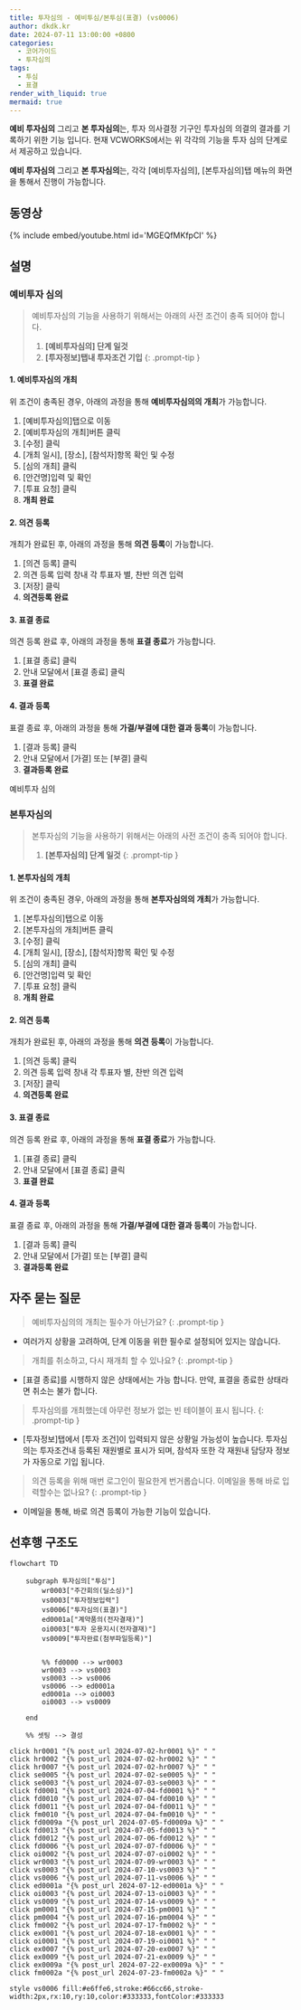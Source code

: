 ```yaml
---
title: 투자심의 - 예비투심/본투심(표결) (vs0006)
author: dkdk.kr
date: 2024-07-11 13:00:00 +0800
categories:
  - 코어가이드
  - 투자심의
tags:
  - 투심
  - 표결
render_with_liquid: true
mermaid: true
---
```

**예비 투자심의** 그리고 **본 투자심의**는,
투자 의사결정 기구인 투자심의 의결의 결과를 기록하기 위한 기능 입니다.
현재 VCWORKS에서는 위 각각의 기능을 투자 심의 단계로서 제공하고 있습니다.

**예비 투자심의** 그리고 **본 투자심의**는, 각각
[예비투자심의],  [본투자심의]탭 메뉴의 화면을 통해서 진행이 가능합니다.
## 동영상

{% include embed/youtube.html id='MGEQfMKfpCI' %}

## 설명

### 예비투자 심의

> 예비투자심의 기능을 사용하기 위해서는 아래의 사전 조건이 충족 되어야 합니다.
> 1. **[예비투자심의] 단계 일것**
> 2. **[투자정보]탭내 투자조건 기입**
{: .prompt-tip }
#### 1. 예비투자심의 개최
위 조건이 충족된 경우, 아래의 과정을 통해
**예비투자심의의 개최**가 가능합니다.

1. [예비투자심의]탭으로 이동
2. [예비투자심의 개최]버튼 클릭
3. [수정] 클릭
4. [개최 일시], [장소], [참석자]항목 확인 및 수정
5. [심의 개최] 클릭
6. [안건명]입력 및 확인
7. [투표 요청] 클릭
8. **개최 완료**


#### 2. 의견 등록
개최가 완료된 후, 아래의 과정을 통해
**의견 등록**이 가능합니다.

1. [의견 등록] 클릭
2. 의견 등록 입력 창내 각 투표자 별, 찬반 의견 입력 
3. [저장] 클릭
4. **의견등록 완료**

#### 3. 표결 종료
의견 등록 완료 후, 아래의 과정을 통해
**표결 종료**가 가능합니다.

1. [표결 종료] 클릭
2. 안내 모달에서 [표결 종료] 클릭
3. **표결 완료**

#### 4. 결과 등록
표결 종료 후, 아래의 과정을 통해
**가결/부결에 대한 결과 등록**이 가능합니다.

1. [결과 등록] 클릭
2. 안내 모달에서 [가결] 또는 [부결] 클릭
3. **결과등록 완료**

예비투자 심의

### 본투자심의

> 본투자심의 기능을 사용하기 위해서는 아래의 사전 조건이 충족 되어야 합니다.
> 1. **[본투자심의] 단계 일것**
{: .prompt-tip }
#### 1. 본투자심의 개최
위 조건이 충족된 경우, 아래의 과정을 통해
**본투자심의의 개최**가 가능합니다.

1. [본투자심의]탭으로 이동
2. [본투자심의 개최]버튼 클릭
3. [수정] 클릭
4. [개최 일시], [장소], [참석자]항목 확인 및 수정
5. [심의 개최] 클릭
6. [안건명]입력 및 확인
7. [투표 요청] 클릭
8. **개최 완료**
#### 2. 의견 등록
개최가 완료된 후, 아래의 과정을 통해
**의견 등록**이 가능합니다.

1. [의견 등록] 클릭
2. 의견 등록 입력 창내 각 투표자 별, 찬반 의견 입력 
3. [저장] 클릭
4. **의견등록 완료**
#### 3. 표결 종료
의견 등록 완료 후, 아래의 과정을 통해
**표결 종료**가 가능합니다.

1. [표결 종료] 클릭
2. 안내 모달에서 [표결 종료] 클릭
3. **표결 완료**
#### 4. 결과 등록
표결 종료 후, 아래의 과정을 통해
**가결/부결에 대한 결과 등록**이 가능합니다.

1. [결과 등록] 클릭
2. 안내 모달에서 [가결] 또는 [부결] 클릭
3. **결과등록 완료**



## 자주 묻는 질문

> 예비투자심의의 개최는 필수가 아닌가요?
{: .prompt-tip }

- 여러가지 상황을 고려하여, 단계 이동을 위한 필수로 설정되어 있지는 않습니다.

> 개최를 취소하고, 다시 재개최 할 수 있나요?
{: .prompt-tip }

- [표결 종료]를 시행하지 않은 상태에서는 가능 합니다. 만약, 표결을 종료한 상태라면 취소는 불가 합니다.

> 투자심의를 개최했는데 아무런 정보가 없는 빈 테이블이 표시 됩니다.
{: .prompt-tip }

- [투자정보]탭에서 [투자 조건]이 입력되지 않은 상황일 가능성이 높습니다. 투자심의는 투자조건내 등록된 재원별로 표시가 되며, 참석자 또한 각 재원내 담당자 정보가 자동으로 기입 됩니다.

> 의견 등록을 위해 매번 로그인이 필요한게 번거롭습니다. 이메일을 통해 바로 입력할수는 없나요?
{: .prompt-tip }

- 이메일을 통해, 바로 의견 등록이 가능한 기능이 있습니다. 

## 선후행 구조도

```mermaid
flowchart TD

    subgraph 투자심의["투심"]
        wr0003["주간회의(딜소싱)"]
        vs0003["투자정보입력"]
        vs0006["투자심의(표결)"]
        ed0001a["계약품의(전자결재)"]
        oi0003["투자 운용지시(전자결재)"]
        vs0009["투자완료(첨부파일등록)"]

        
        %% fd0000 --> wr0003
        wr0003 --> vs0003
        vs0003 --> vs0006
        vs0006 --> ed0001a
        ed0001a --> oi0003
        oi0003 --> vs0009

    end

    %% 셋팅 --> 결성
    
click hr0001 "{% post_url 2024-07-02-hr0001 %}" " "
click hr0002 "{% post_url 2024-07-02-hr0002 %}" " "
click hr0007 "{% post_url 2024-07-02-hr0007 %}" " "
click se0005 "{% post_url 2024-07-02-se0005 %}" " "
click se0003 "{% post_url 2024-07-03-se0003 %}" " "
click fd0001 "{% post_url 2024-07-04-fd0001 %}" " "
click fd0010 "{% post_url 2024-07-04-fd0010 %}" " "
click fd0011 "{% post_url 2024-07-04-fd0011 %}" " "
click fm0010 "{% post_url 2024-07-04-fm0010 %}" " "
click fd0009a "{% post_url 2024-07-05-fd0009a %}" " "
click fd0013 "{% post_url 2024-07-05-fd0013 %}" " "
click fd0012 "{% post_url 2024-07-06-fd0012 %}" " "
click fd0006 "{% post_url 2024-07-07-fd0006 %}" " "
click oi0002 "{% post_url 2024-07-07-oi0002 %}" " "
click wr0003 "{% post_url 2024-07-09-wr0003 %}" " "
click vs0003 "{% post_url 2024-07-10-vs0003 %}" " "
click vs0006 "{% post_url 2024-07-11-vs0006 %}" " "
click ed0001a "{% post_url 2024-07-12-ed0001a %}" " "
click oi0003 "{% post_url 2024-07-13-oi0003 %}" " "
click vs0009 "{% post_url 2024-07-14-vs0009 %}" " "
click pm0001 "{% post_url 2024-07-15-pm0001 %}" " "
click pm0004 "{% post_url 2024-07-16-pm0004 %}" " "
click fm0002 "{% post_url 2024-07-17-fm0002 %}" " "
click ex0001 "{% post_url 2024-07-18-ex0001 %}" " "
click oi0001 "{% post_url 2024-07-19-oi0001 %}" " "
click ex0007 "{% post_url 2024-07-20-ex0007 %}" " "
click ex0009 "{% post_url 2024-07-21-ex0009 %}" " "
click ex0009a "{% post_url 2024-07-22-ex0009a %}" " "
click fm0002a "{% post_url 2024-07-23-fm0002a %}" " "

style vs0006 fill:#e6ffe6,stroke:#66cc66,stroke-width:2px,rx:10,ry:10,color:#333333,fontColor:#333333

```
